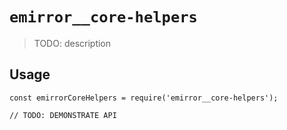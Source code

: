 # `emirror__core-helpers`

> TODO: description

## Usage

```
const emirrorCoreHelpers = require('emirror__core-helpers');

// TODO: DEMONSTRATE API
```
